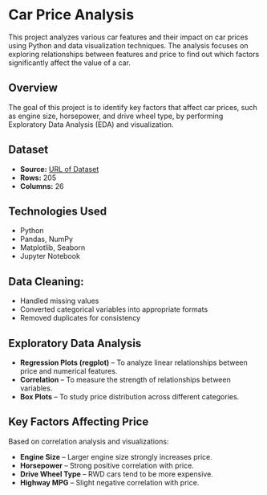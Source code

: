 # Car Price Analysis

This project analyzes various car features and their impact on car prices using Python and data visualization techniques.
The analysis focuses on exploring relationships between features and price to find out which factors significantly affect the value of a car.

## Overview
The goal of this project is to identify key factors that affect car prices, such as engine size, horsepower, and drive wheel type, by performing Exploratory Data Analysis (EDA) and visualization.

## Dataset
- **Source:** [URL of Dataset](https://cf-courses-data.s3.us.cloud-object-storage.appdomain.cloud/IBMDeveloperSkillsNetwork-DA0101EN-SkillsNetwork/labs/Data%20files/auto.csv)
- **Rows:** 205
- **Columns:** 26

## Technologies Used
- Python
- Pandas, NumPy
- Matplotlib, Seaborn
- Jupyter Notebook

## Data Cleaning:
- Handled missing values
- Converted categorical variables into appropriate formats
- Removed duplicates for consistency

## Exploratory Data Analysis
- **Regression Plots (regplot)** – To analyze linear relationships between price and numerical features.
- **Correlation** – To measure the strength of relationships between variables.
- **Box Plots** – To study price distribution across different categories.

##  Key Factors Affecting Price
Based on correlation analysis and visualizations:
- **Engine Size** – Larger engine size strongly increases price.
- **Horsepower** – Strong positive correlation with price.
- **Drive Wheel Type** – RWD cars tend to be more expensive.
- **Highway MPG** – Slight negative correlation with price.

